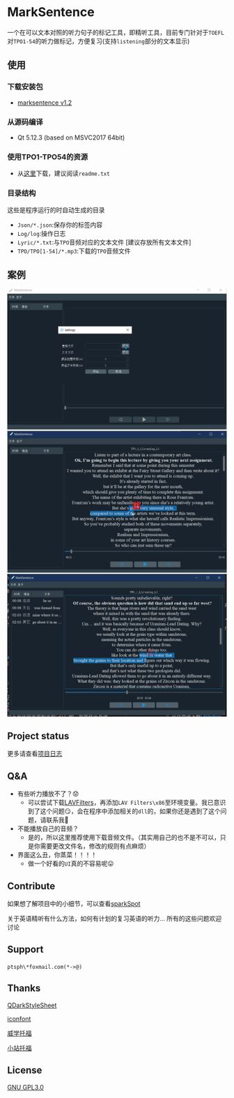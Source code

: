 # MarkSentence 

一个在可以文本对照的听力句子的标记工具，即精听工具，目前专门针对于`TOEFL`
对`TPO1-54`的听力做标记，方便复习(支持`listening`部分的文本显示)

## 使用

### 下载安装包
- [marksentence v1.2](https://github.com/Gltina/marksentence/releases/download/V1.2/marksentence.exe)

### 从源码编译
- Qt 5.12.3 (based on MSVC2017 64bit)

### 使用TPO1-TPO54的资源
- 从[这里](https://pan.baidu.com/s/1wlWVfvdSkorc04DWji6-uA)下载，建议阅读`readme.txt`

###  目录结构 
这些是程序运行的时自动生成的目录
- `Json/*.json`:保存你的标签内容
- `Log/log`:操作日志
- `Lyric/*.txt`:与`TPO`音频对应的文本文件 [建议存放所有文本文件]
- `TPO/TPO[1-54]/*.mp3`:下载的`TPO`音频文件

## 案例
![](samples/loadfile.gif)
![](samples/listeningv1.1.gif)
![](samples/sample.png)

## Project status
更多请查看[项目日志](log/README.md) 

## Q&A
- 有些听力播放不了？:worried:
	- 可以尝试下载[LAVFilters](https://github.com/Nevcairiel/LAVFilters/releases/download/0.74.1/LAVFilters-0.74.1-Installer.exe)，再添加`LAV Filters\x86`至环境变量。我已意识到了这个问题:smirk:，会在程序中添加相关的`dll`的，如果你还是遇到了这个问题，请联系我:fries:
- 不能播放自己的音频？
	- 是的，所以这里推荐使用下载音频文件。（其实用自己的也不是不可以，只是你需要更改文件名，修改的规则有点麻烦）
- 界面这么丑，你蒸菜！！！！
	- 做一个好看的`UI`真的不容易呢:stuck_out_tongue:

## Contribute
如果想了解项目中的小细节，可以查看[sparkSpot](./log/sparkSpot.md)

关于英语精听有什么方法，如何有计划的复习英语的听力... 所有的这些问题欢迎讨论

## Support
`ptsph\*foxmail.com(*->@) `

## Thanks 
[QDarkStyleSheet](https://github.com/ColinDuquesnoy/QDarkStyleSheet)

[iconfont](https://www.iconfont.cn/home/index)

[威学托福](http://t.weixue100.com/toefl)

[小站托福](http://toefl.zhan.com/)

## License
[GNU GPL3.0](https://github.com/Gltina/MarkSencent/blob/master/LICENSE)